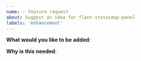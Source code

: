 ```yaml
---
name: 💡 Feature request 
about: Suggest an idea for flant-statusmap-panel
labels: 'enhancement'
---
```


<!-- Please only use this template for submitting feature requests. -->

**What would you like to be added**:

**Why is this needed**:
